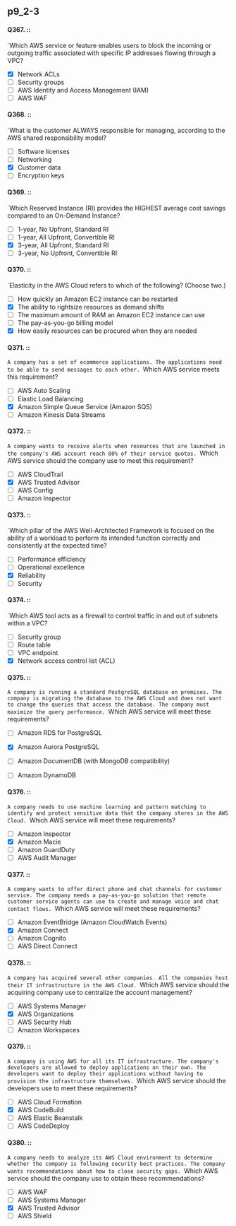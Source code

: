## p9_2-3

#### Q367. ::
`Which AWS service or feature enables users to block the incoming or outgoing traffic associated with specific IP addresses flowing through a VPC?

- [x] Network ACLs
- [ ] Security groups
- [ ] AWS Identity and Access Management (IAM)
- [ ] AWS WAF

#### Q368. ::
`What is the customer ALWAYS responsible for managing, according to the AWS shared responsibility model?

- [ ] Software licenses
- [ ] Networking
- [x] Customer data
- [ ] Encryption keys

#### Q369. ::
`Which Reserved Instance (RI) provides the HIGHEST average cost savings compared to an On-Demand Instance?

- [ ] 1-year, No Upfront, Standard RI
- [ ] 1-year, All Upfront, Convertible RI
- [x] 3-year, All Upfront, Standard RI
- [ ] 3-year, No Upfront, Convertible RI

#### Q370. ::
`Elasticity in the AWS Cloud refers to which of the following? (Choose two.)

- [ ] How quickly an Amazon EC2 instance can be restarted
- [x] The ability to rightsize resources as demand shifts
- [ ] The maximum amount of RAM an Amazon EC2 instance can use
- [ ] The pay-as-you-go billing model
- [x] How easily resources can be procured when they are needed

#### Q371. ::
`A company has a set of ecommerce applications. The applications need to be able to send messages to each other.
`Which AWS service meets this requirement?

- [ ] AWS Auto Scaling
- [ ] Elastic Load Balancing
- [x] Amazon Simple Queue Service (Amazon SQS)
- [ ] Amazon Kinesis Data Streams

#### Q372. ::
`A company wants to receive alerts when resources that are launched in the company's AWS account reach 80% of their service quotas.
`Which AWS service should the company use to meet this requirement?

- [ ] AWS CloudTrail
- [x] AWS Trusted Advisor
- [ ] AWS Config
- [ ] Amazon Inspector

#### Q373. ::
`Which pillar of the AWS Well-Architected Framework is focused on the ability of a workload to perform its intended function correctly and consistently at the expected time?

- [ ] Performance efficiency
- [ ] Operational excellence
- [x] Reliability
- [ ] Security

#### Q374. ::
`Which AWS tool acts as a firewall to control traffic in and out of subnets within a VPC?

- [ ] Security group
- [ ] Route table
- [ ] VPC endpoint
- [x] Network access control list (ACL)

#### Q375. ::
`A company is running a standard PostgreSQL database on premises. The company is migrating the database to the AWS Cloud and does not want to change the queries that access the database. The company must maximize the query performance.
`Which AWS service will meet these requirements?

- [ ] Amazon RDS for PostgreSQL
- [x] Amazon Aurora PostgreSQL
- [ ] Amazon DocumentDB (with MongoDB compatibility)
- [ ] Amazon DynamoDB


#### Q376. ::
`A company needs to use machine learning and pattern matching to identify and protect sensitive data that the company stores in the AWS Cloud.
`Which AWS service will meet these requirements?

- [ ] Amazon Inspector
- [x] Amazon Macie
- [ ] Amazon GuardDuty
- [ ] AWS Audit Manager

#### Q377. ::
`A company wants to offer direct phone and chat channels for customer service. The company needs a pay-as-you-go solution that remote customer service agents can use to create and manage voice and chat contact flows.
`Which AWS service will meet these requirements?

- [ ] Amazon EventBridge (Amazon CloudWatch Events)
- [x] Amazon Connect
- [ ] Amazon Cognito
- [ ] AWS Direct Connect

#### Q378. ::
`A company has acquired several other companies. All the companies host their IT infrastructure in the AWS Cloud.
`Which AWS service should the acquiring company use to centralize the account management?

- [ ] AWS Systems Manager
- [x] AWS Organizations
- [ ] AWS Security Hub
- [ ] Amazon Workspaces

#### Q379. ::
`A company is using AWS for all its IT infrastructure. The company's developers are allowed to deploy applications on their own. The developers want to deploy their applications without having to provision the infrastructure themselves.
`Which AWS service should the developers use to meet these requirements?

- [ ] AWS Cloud Formation
- [x] AWS CodeBuild
- [ ] AWS Elastic Beanstalk
- [ ] AWS CodeDeploy

#### Q380. ::
`A company needs to analyze its AWS Cloud environment to determine whether the company is following security best practices. The company wants recommendations about how to close security gaps.
`Which AWS service should the company use to obtain these recommendations?

- [ ] AWS WAF
- [ ] AWS Systems Manager
- [x] AWS Trusted Advisor
- [ ] AWS Shield
